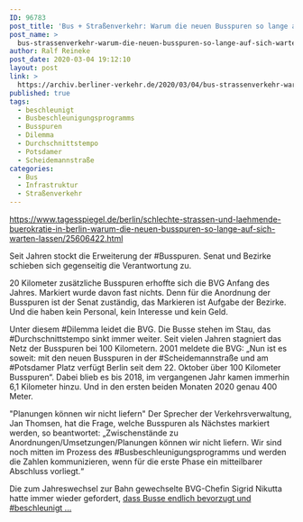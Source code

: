 ```yaml
---
ID: 96783
post_title: 'Bus + Straßenverkehr: Warum die neuen Busspuren so lange auf sich warten lassen Seit Jahren stockt die Erweiterung der Busspuren. , aus Der Tagesspiegel'
post_name: >
  bus-strassenverkehr-warum-die-neuen-busspuren-so-lange-auf-sich-warten-lassen-seit-jahren-stockt-die-erweiterung-der-busspuren-aus-der-tagesspiegel
author: Ralf Reineke
post_date: 2020-03-04 19:12:10
layout: post
link: >
  https://archiv.berliner-verkehr.de/2020/03/04/bus-strassenverkehr-warum-die-neuen-busspuren-so-lange-auf-sich-warten-lassen-seit-jahren-stockt-die-erweiterung-der-busspuren-aus-der-tagesspiegel/
published: true
tags:
  - beschleunigt
  - Busbeschleunigungsprogramms
  - Busspuren
  - Dilemma
  - Durchschnittstempo
  - Potsdamer
  - Scheidemannstraße
categories:
  - Bus
  - Infrastruktur
  - Straßenverkehr
---
```

https://www.tagesspiegel.de/berlin/schlechte-strassen-und-laehmende-buerokratie-in-berlin-warum-die-neuen-busspuren-so-lange-auf-sich-warten-lassen/25606422.html

Seit Jahren stockt die Erweiterung der #Busspuren. Senat und Bezirke schieben sich gegenseitig die Verantwortung zu.

20 Kilometer zusätzliche Busspuren erhoffte sich die BVG Anfang des Jahres. Markiert wurde davon fast nichts. Denn für die Anordnung der Busspuren ist der Senat zuständig, das Markieren ist Aufgabe der Bezirke. Und die haben kein Personal, kein Interesse und kein Geld.

Unter diesem #Dilemma leidet die BVG. Die Busse stehen im Stau, das #Durchschnittstempo sinkt immer weiter. Seit vielen Jahren stagniert das Netz der Busspuren bei 100 Kilometern. 2001 meldete die BVG: „Nun ist es soweit: mit den neuen Busspuren in der #Scheidemannstraße und am #Potsdamer Platz verfügt Berlin seit dem 22. Oktober über 100 Kilometer Busspuren“. Dabei blieb es bis 2018, im vergangenen Jahr kamen immerhin 6,1 Kilometer hinzu. Und in den ersten beiden Monaten 2020 genau 400 Meter.

"Planungen können wir nicht liefern"
Der Sprecher der Verkehrsverwaltung, Jan Thomsen, hat die Frage, welche Busspuren als Nächstes markiert werden, so beantwortet: „Zwischenstände zu Anordnungen/Umsetzungen/Planungen können wir nicht liefern. Wir sind noch mitten im Prozess des #Busbeschleunigungsprogramms und werden die Zahlen kommunizieren, wenn für die erste Phase ein mitteilbarer Abschluss vorliegt.“

Die zum Jahreswechsel zur Bahn gewechselte BVG-Chefin Sigrid Nikutta hatte immer wieder gefordert, <a href="https://www.tagesspiegel.de/berlin/schlechte-strassen-und-laehmende-buerokratie-in-berlin-warum-die-neuen-busspuren-so-lange-auf-sich-warten-lassen/25606422.html">dass Busse endlich bevorzugt und #beschleunigt ...</a>